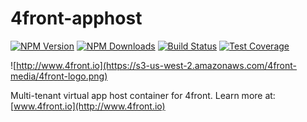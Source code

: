 # 4front-apphost

[![NPM Version][npm-image]][npm-url]
[![NPM Downloads][downloads-image]][downloads-url]
[![Build Status][travis-image]][travis-url]
[![Test Coverage][coveralls-image]][coveralls-url]

![http://www.4front.io](https://s3-us-west-2.amazonaws.com/4front-media/4front-logo.png)

Multi-tenant virtual app host container for 4front. Learn more at: [www.4front.io](http://www.4front.io)

[npm-image]: https://img.shields.io/npm/v/4front-apphost.svg?style=flat
[npm-url]: https://npmjs.org/package/4front-apphost
[travis-image]: https://img.shields.io/travis/4front/apphost.svg?style=flat
[travis-url]: https://travis-ci.org/4Front/apphost
[coveralls-image]: https://img.shields.io/coveralls/4front/apphost.svg?style=flat
[coveralls-url]: https://coveralls.io/r/4Front/apphost?branch=master
[downloads-image]: https://img.shields.io/npm/dm/4front-apphost.svg?style=flat
[downloads-url]: https://npmjs.org/package/4front-apphost


